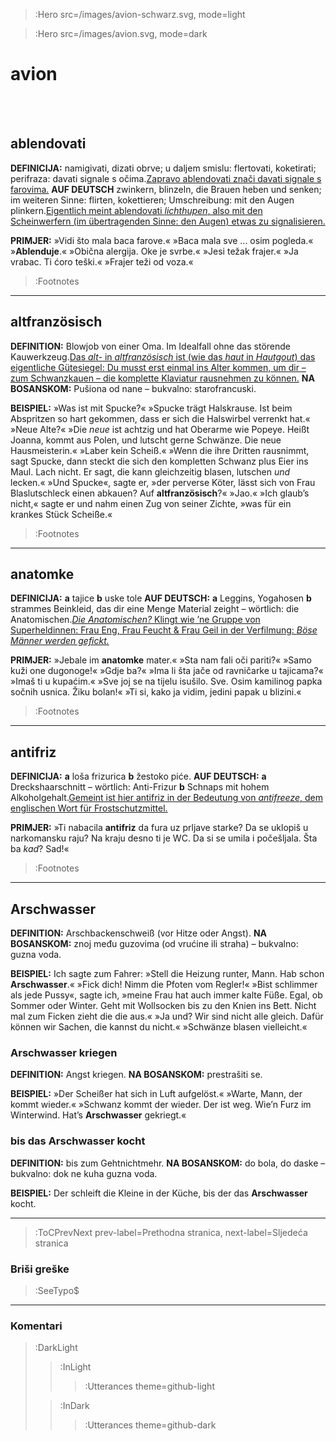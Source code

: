 > :Hero src=/images/avion-schwarz.svg,
>       mode=light

> :Hero src=/images/avion.svg,
>       mode=dark

# avion

<br><br>

## ablendovati

__DEFINICIJA:__ namigivati, dizati obrve; u daljem smislu: flertovati, koketirati; perifraza: davati signale s očima.[Zapravo ablendovati znači davati signale s farovima.](:Footnote) __AUF DEUTSCH__ zwinkern, blinzeln, die Brauen heben und senken; im weiteren Sinne: flirten, kokettieren; Umschreibung: mit den Augen plinkern.[Eigentlich meint ablendovati _lichthupen_, also mit den Scheinwerfern (im übertragenden Sinne: den Augen) etwas zu signalisieren.](:Footnote)

__PRIMJER:__ »Vidi što mala baca farove.« »Baca mala sve ... osim pogleda.« »__Ablenduje__.« »Obična alergija. Oke je svrbe.« »Jesi težak frajer.« »Ja vrabac. Ti ćoro teški.« »Frajer teži od voza.«

> :Footnotes

****

## altfranzösisch

__DEFINITION:__ Blowjob von einer Oma. Im Idealfall ohne das störende Kauwerkzeug.[Das _alt-_ in _altfranzösisch_ ist (wie das _haut_ in _Hautgout_) das eigentliche Gütesiegel: Du musst erst einmal ins Alter kommen, um dir – zum Schwanzkauen – die komplette Klaviatur rausnehmen zu können.](:Footnote) __NA BOSANSKOM:__ Pušiona od nane – bukvalno: starofrancuski.

__BEISPIEL:__ »Was ist mit Spucke?« »Spucke trägt Halskrause. Ist beim Abspritzen so hart gekommen, dass er sich die Halswirbel verrenkt hat.« »Neue Alte?« »Die _neue_ ist achtzig und hat Oberarme wie Popeye. Heißt Joanna, kommt aus Polen, und lutscht gerne Schwänze. Die neue Hausmeisterin.« »Laber kein Scheiß.« »Wenn die ihre Dritten rausnimmt, sagt Spucke, dann steckt die sich den kompletten Schwanz plus Eier ins Maul. Lach nicht. Er sagt, die kann gleichzeitig blasen, lutschen _und_ lecken.« »Und Spucke«, sagte er, »der perverse Köter, lässt sich von Frau Blaslutschleck einen abkauen? Auf __altfranzösisch__?« »Jao.« »Ich glaub’s nicht,« sagte er und nahm einen Zug von seiner Zichte, »was für ein krankes Stück Scheiße.«

> :Footnotes

****

## anatomke

__DEFINICIJA:__ __a__ tajice __b__ uske tole __AUF DEUTSCH:__ __a__ Leggins, Yogahosen __b__ strammes Beinkleid, das dir eine Menge Material zeight – wörtlich: die Anatomischen.[_Die Anatomischen?_ Klingt wie ’ne Gruppe von Superheldinnen: Frau Eng, Frau Feucht & Frau Geil in der Verfilmung: _Böse Männer werden gefickt._](:Footnote)

__PRIMJER:__ »Jebale im __anatomke__ mater.« »Sta nam fali oči pariti?« »Samo kuži one dugonoge!« »Gdje ba?« »Ima li šta jače od ravničarke u tajicama?« »Imaš ti u kupaćim.« »Sve joj se na tijelu isušilo. Sve. Osim kamilinog papka sočnih usnica. Žiku bolan!« »Ti si, kako ja vidim, jedini papak u blizini.«

> :Footnotes

****

## antifriz

__DEFINICIJA:__ __a__ loša frizurica __b__ žestoko piće.  __AUF DEUTSCH:__ __a__ Dreckshaarschnitt – wörtlich: Anti-Frizur __b__ Schnaps mit hohem Alkoholgehalt.[Gemeint ist hier antifriz in der Bedeutung von _antifreeze_, dem englischen Wort für Frostschutzmittel.](:Footnote)


__PRIMJER:__ »Ti nabacila __antifriz__ da fura uz prljave starke? Da se uklopiš u narkomansku raju? Na kraju desno ti je WC. Da si se umila i počešljala. Šta ba _kad_? Sad!«

> :Footnotes

****

## Arschwasser

__DEFINITION:__ Arschbackenschweiß (vor Hitze oder Angst). __NA BOSANSKOM:__ znoj među guzovima (od vrućine ili straha) – bukvalno: guzna voda.

__BEISPIEL:__ Ich sagte zum Fahrer: »Stell die Heizung runter, Mann. Hab schon __Arschwasser__.« »Fick dich! Nimm die Pfoten vom Regler!« »Bist schlimmer als jede Pussy«, sagte ich, »meine Frau hat auch immer kalte Füße. Egal, ob Sommer oder Winter. Geht mit Wollsocken bis zu den Knien ins Bett. Nicht mal zum Ficken zieht die die aus.« »Ja und? Wir sind nicht alle gleich. Dafür können wir Sachen, die kannst du nicht.« »Schwänze blasen vielleicht.«

### Arschwasser kriegen

__DEFINITION:__ Angst kriegen. __NA BOSANSKOM:__ prestrašiti se.

__BEISPIEL:__ »Der Scheißer hat sich in Luft aufgelöst.« »Warte, Mann, der kommt wieder.« »Schwanz kommt der wieder. Der ist weg. Wie’n Furz im Winterwind. Hat’s __Arschwasser__ gekriegt.«

###  bis das Arschwasser kocht

__DEFINITION:__ bis zum Gehtnichtmehr. __NA BOSANSKOM:__ do bola, do daske – bukvalno: dok ne kuha guzna voda.

__BEISPIEL:__ Der schleift die Kleine in der Küche, bis der das __Arschwasser__ kocht.

****

> :ToCPrevNext prev-label=Prethodna stranica, next-label=Sljedeća stranica

### Briši greške

> :SeeTypo$

****

### Komentari

> :DarkLight
> > :InLight
> >
> > > :Utterances theme=github-light
>
> > :InDark
> >
> > > :Utterances theme=github-dark
